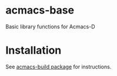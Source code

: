 # acmacs-base

Basic library functions for Acmacs-D

# Installation

See [acmacs-build package](https://github.com/acorg/acmacs-build) for instructions.
